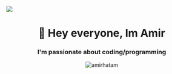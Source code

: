 ![](https://komarev.com/ghpvc/?username=amirhatam&style=for-the-badge)



<h1 align="center">👋 Hey everyone, Im Amir</h1>

<h3 align="center">I'm passionate about coding/programming</h3>




 <p align="center" > <img src="https://github-readme-streak-stats.herokuapp.com?user=amirhatam&theme=ocean-gradient" alt="amirhatam" /> </p>


<!--
**amirhatam/amirhatam** is a ✨ _special_ ✨ repository because its `README.md` (this file) appears on your GitHub profile.

Here are some ideas to get you started:

- 🔭 I’m currently working on ...
- 🌱 I’m currently learning ...
- 👯 I’m looking to collaborate on ...
- 🤔 I’m looking for help with ...
- 💬 Ask me about ...
- 📫 How to reach me: ...
- 😄 Pronouns: ...
- ⚡ Fun fact: ...
-->
